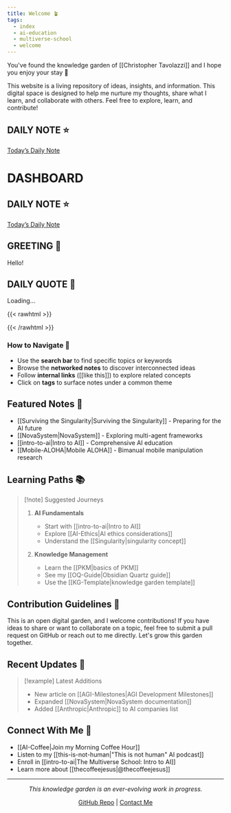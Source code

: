 ```yaml
---
title: Welcome 🪴
tags:
  - index
  - ai-education
  - multiverse-school
  - welcome
---
```

You've found the knowledge garden of [[Christopher Tavolazzi]] and I hope you enjoy your stay 🥰

This website is a living repository of ideas, insights, and information. This digital space is designed to help me nurture my thoughts, share what I learn, and collaborate with others. Feel free to explore, learn, and contribute!

## DAILY NOTE ⭐
<a id="daily-note-link" href="#">Today’s Daily Note</a>

# DASHBOARD

## DAILY NOTE ⭐
<a id="daily-note-link" href="#">Today’s Daily Note</a>

## GREETING 🌅
<p id="greeting-message">Hello!</p>

## DAILY QUOTE 🌟
<div id="daily-quote">Loading...</div>

{{< rawhtml >}}
<script>
  document.addEventListener('DOMContentLoaded', function() {
    // Daily Note Link
    var dailyLink = document.getElementById('daily-note-link');
    if (dailyLink) {
      var today = new Date();
      var yyyy = today.getFullYear();
      var mm = String(today.getMonth() + 1).padStart(2, '0');
      var dd = String(today.getDate()).padStart(2, '0');
      var formattedDate = yyyy + '-' + mm + '-' + dd;
      dailyLink.href = '/' + formattedDate + '/';
    }

    // Greeting Message
    var greetingElement = document.getElementById('greeting-message');
    if (greetingElement) {
      var hour = new Date().getHours();
      var greeting;
      if (hour < 12) {
        greeting = "Good morning! 🌞";
      } else if (hour < 18) {
        greeting = "Good afternoon! ☀️";
      } else {
        greeting = "Good evening! 🌜";
      }
      greetingElement.innerText = greeting;
    }

    // Daily Quote
    var quoteElement = document.getElementById('daily-quote');
    if (quoteElement) {
      var quotes = [
        "Stay curious, stay inspired!",
        "Every day is a chance to learn something new.",
        "Believe in your potential and keep growing.",
        "Create with passion and purpose."
      ];
      var randomIndex = Math.floor(Math.random() * quotes.length);
      var randomQuote = quotes[randomIndex];
      quoteElement.innerText = randomQuote;
    }
  });
</script>
{{< /rawhtml >}}


### How to Navigate 🧭
- Use the **search bar** to find specific topics or keywords
- Browse the **networked notes** to discover interconnected ideas
- Follow **internal links** ([[like this]]) to explore related concepts
- Click on **tags** to surface notes under a common theme

## Featured Notes 🌟
- [[Surviving the Singularity|Surviving the Singularity]] - Preparing for the AI future
- [[NovaSystem|NovaSystem]] - Exploring multi-agent frameworks
- [[intro-to-ai|Intro to AI]] - Comprehensive AI education
- [[Mobile-ALOHA|Mobile ALOHA]] - Bimanual mobile manipulation research

## Learning Paths 📚

> [!note] Suggested Journeys
> 1. **AI Fundamentals**
>    - Start with [[intro-to-ai|Intro to AI]]
>    - Explore [[AI-Ethics|AI ethics considerations]]
>    - Understand the [[Singularity|singularity concept]]
>
> 2. **Knowledge Management**
>    - Learn the [[PKM|basics of PKM]]
>    - See my [[OQ-Guide|Obsidian Quartz guide]]
>    - Use the [[KG-Template|knowledge garden template]]

## Contribution Guidelines 🤝
This is an open digital garden, and I welcome contributions! If you have ideas to share or want to collaborate on a topic, feel free to submit a pull request on GitHub or reach out to me directly. Let's grow this garden together.

## Recent Updates 📣

> [!example] Latest Additions
> - New article on [[AGI-Milestones|AGI Development Milestones]]
> - Expanded [[NovaSystem|NovaSystem documentation]]
> - Added [[Anthropic|Anthropic]] to AI companies list

## Connect With Me 🔗
- [[AI-Coffee|Join my Morning Coffee Hour]]
- Listen to my [[this-is-not-human|"This is not human" AI podcast]]
- Enroll in [[intro-to-ai|The Multiverse School: Intro to AI]]
- Learn more about [[thecoffeejesus|@thecoffeejesus]]

---

<div align="center">

*This knowledge garden is an ever-evolving work in progress.*

[GitHub Repo](https://github.com/ctavolazzi/quartz) | [Contact Me](https://solo.to/thecoffeejesus)

</div>